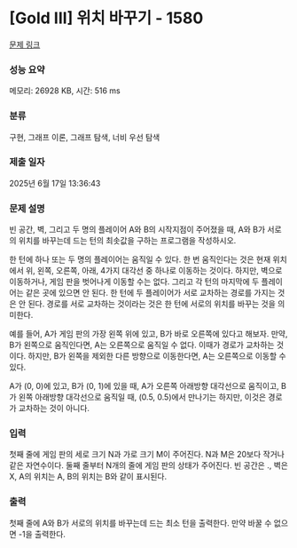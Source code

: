# [Gold III] 위치 바꾸기 - 1580 

[문제 링크](https://www.acmicpc.net/problem/1580) 

### 성능 요약

메모리: 26928 KB, 시간: 516 ms

### 분류

구현, 그래프 이론, 그래프 탐색, 너비 우선 탐색

### 제출 일자

2025년 6월 17일 13:36:43

### 문제 설명

<p>빈 공간, 벽, 그리고 두 명의 플레이어 A와 B의 시작지점이 주어졌을 때, A와 B가 서로의 위치를 바꾸는데 드는 턴의 최솟값을 구하는 프로그램을 작성하시오.</p>

<p>한 턴에 하나 또는 두 명의 플레이어는 움직일 수 있다. 한 번 움직인다는 것은 현재 위치에서 위, 왼쪽, 오른쪽, 아래, 4가지 대각선 중 하나로 이동하는 것이다. 하지만, 벽으로 이동하거나, 게임 판을 벗어나게 이동할 수는 없다. 그리고 각 턴의 마지막에 두 플레이어는 같은 곳에 있으면 안 된다. 한 턴에 두 플레이어가 서로 교차하는 경로를 가지는 것은 안 된다. 경로를 서로 교차하는 것이라는 것은 한 턴에 서로의 위치를 바꾸는 것을 의미한다.</p>

<p>예를 들어, A가 게임 판의 가장 왼쪽 위에 있고, B가 바로 오른쪽에 있다고 해보자. 만약, B가 왼쪽으로 움직인다면, A는 오른쪽으로 움직일 수 없다. 이때가 경로가 교차하는 것이다. 하지만, B가 왼쪽을 제외한 다른 방향으로 이동한다면, A는 오른쪽으로 이동할 수 있다.</p>

<p>A가 (0, 0)에 있고, B가 (0, 1)에 있을 때, A가 오른쪽 아래방향 대각선으로 움직이고, B가 왼쪽 아래방향 대각선으로 움직일 때, (0.5, 0.5)에서 만나기는 하지만, 이것은 경로가 교차하는 것이 아니다.</p>

### 입력 

 <p>첫째 줄에 게임 판의 세로 크기 N과 가로 크기 M이 주어진다. N과 M은 20보다 작거나 같은 자연수이다. 둘째 줄부터 N개의 줄에 게임 판의 상태가 주어진다. 빈 공간은 ., 벽은 X, A의 위치는 A, B의 위치는 B와 같이 표시된다.</p>

### 출력 

 <p>첫째 줄에 A와 B가 서로의 위치를 바꾸는데 드는 최소 턴을 출력한다. 만약 바꿀 수 없으면 -1을 출력한다.</p>

